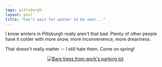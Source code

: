 ```yaml
---
tags: pittsburgh
layout: post
title: "Can't wait for winter to be over..."
---
```




<p>I know winters in Pittsburgh really aren't that bad. Plenty of other people have it colder with more snow, more inconvenience, more dreariness.</p>

<p>That doesn't really matter -- I still hate them. Come on spring!</p>

<p align="center">
<a href="http://www.cwinters.com/images/blog/parking_lot_trees_in_winter.jpg"><img src="http://www.cwinters.com/images/blog/parking_lot_trees_in_winter_thumb.jpg" alt="Bare trees from work's parking lot" border="0" /></a>
</p>


